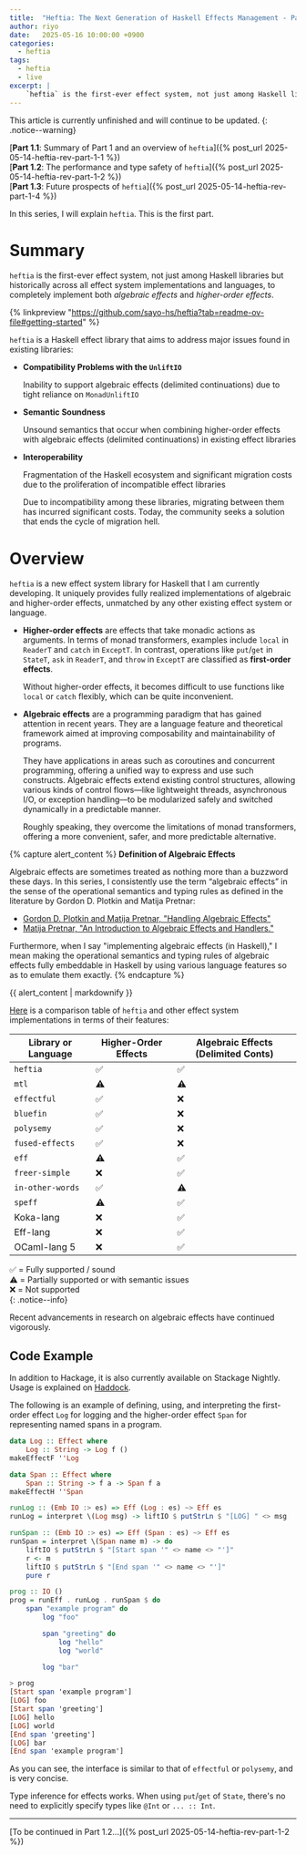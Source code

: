 ```yaml
---
title:  "Heftia: The Next Generation of Haskell Effects Management - Part 1.1"
author: riyo
date:   2025-05-16 10:00:00 +0900
categories:
  - heftia
tags:
  - heftia
  - live
excerpt: |
    `heftia` is the first-ever effect system, not just among Haskell libraries but historically across all effect system implementations and languages, to completely implement both *algebraic effects* and *higher-order effects*.
---
```


This article is currently unfinished and will continue to be updated.
{: .notice--warning}

[**Part 1.1**: Summary of Part 1 and an overview of `heftia`]({% post_url 2025-05-14-heftia-rev-part-1-1 %})<br>
[**Part 1.2**: The performance and type safety of `heftia`]({% post_url 2025-05-14-heftia-rev-part-1-2  %})<br>
[**Part 1.3**: Future prospects of `heftia`]({% post_url 2025-05-14-heftia-rev-part-1-4  %})

In this series, I will explain `heftia`. This is the first part.

# Summary

`heftia` is the first-ever effect system, not just among Haskell libraries but historically across all effect system implementations and languages, to completely implement both *algebraic effects* and *higher-order effects*.

{% linkpreview "https://github.com/sayo-hs/heftia?tab=readme-ov-file#getting-started" %}

`heftia` is a Haskell effect library that aims to address major issues found in existing libraries:

* **Compatibility Problems with the `UnliftIO`**

  Inability to support algebraic effects (delimited continuations) due to tight reliance on `MonadUnliftIO`

* **Semantic Soundness**

  Unsound semantics that occur when combining higher-order effects with algebraic effects (delimited continuations) in existing effect libraries

* **Interoperability**

  Fragmentation of the Haskell ecosystem and significant migration costs due to the proliferation of incompatible effect libraries

  Due to incompatibility among these libraries, migrating between them has incurred significant costs. Today, the community seeks a solution that ends the cycle of migration hell.

# Overview

`heftia` is a new effect system library for Haskell that I am currently developing.
It uniquely provides fully realized implementations of algebraic and higher-order effects, unmatched by any other existing effect system or language.

* **Higher-order effects** are effects that take monadic actions as arguments.
    In terms of monad transformers, examples include `local` in `ReaderT` and `catch` in `ExceptT`.
    In contrast, operations like `put`/`get` in `StateT`, `ask` in `ReaderT`, and `throw` in `ExceptT` are classified as **first-order effects**.

    Without higher-order effects, it becomes difficult to use functions like `local` or `catch` flexibly, which can be quite inconvenient.

* **Algebraic effects** are a programming paradigm that has gained attention in recent years.
    They are a language feature and theoretical framework aimed at improving composability and maintainability of programs.

    They have applications in areas such as coroutines and concurrent programming, offering a unified way to express and use such constructs.
    Algebraic effects extend existing control structures, allowing various kinds of control flows—like lightweight threads, asynchronous I/O, or exception handling—to be modularized safely and switched dynamically in a predictable manner.

    Roughly speaking, they overcome the limitations of monad transformers, offering a more convenient, safer, and more predictable alternative.

{% capture alert_content %}
**Definition of Algebraic Effects**

Algebraic effects are sometimes treated as nothing more than a buzzword these days.
In this series, I consistently use the term “algebraic effects” in the sense of the operational semantics and typing rules as defined in the literature by Gordon D. Plotkin and Matija Pretnar:

* [Gordon D. Plotkin and Matija Pretnar, "Handling Algebraic Effects"](https://www.researchgate.net/publication/259151378_Handling_Algebraic_Effects)
* [Matija Pretnar, "An Introduction to Algebraic Effects and Handlers."](https://www.sciencedirect.com/science/article/pii/S1571066115000705)

Furthermore, when I say "implementing algebraic effects (in Haskell)," I mean making the operational semantics and typing rules of algebraic effects fully embeddable in Haskell by using various language features so as to emulate them exactly.
{% endcapture %}

<div class="notice--info"> {{ alert_content | markdownify }} </div>

[Here](https://github.com/sayo-hs/heftia?tab=readme-ov-file#comparison) is a comparison table of `heftia` and other effect system implementations in terms of their features:


| Library or Language | Higher-Order Effects | Algebraic Effects (Delimited Conts) |
| ------------------- | -------------------- | ---------------------- |
| `heftia`            | ✅                   | ✅                     |
| `mtl`               | ⚠️                   | ⚠️                     |
| `effectful`         | ✅                   | ❌                     |
| `bluefin`           | ✅                   | ❌                     |
| `polysemy`          | ✅                   | ❌                     |
| `fused-effects`     | ✅                   | ❌                     |
| `eff`               | ⚠️                   |  ✅                    |
| `freer-simple`      | ❌                   | ✅                     |
| `in-other-words`    | ✅                   | ⚠️                     |
| `speff`             | ⚠️                   | ✅                     |
| Koka-lang           | ❌                   | ✅                     |
| Eff-lang            | ❌                   | ✅                     |
| OCaml-lang 5        | ❌                   | ✅                     |

✅ = Fully supported / sound<br>
⚠️ = Partially supported or with semantic issues<br>
❌ = Not supported<br>
{: .notice--info}

Recent advancements in research on algebraic effects have continued vigorously.

## Code Example

In addition to Hackage, it is also currently available on Stackage Nightly.
Usage is explained on [Haddock](https://hackage-content.haskell.org/package/heftia-0.7.0.0/docs/Control-Monad-Hefty.html).

The following is an example of defining, using, and interpreting the first-order effect `Log` for logging and the higher-order effect `Span` for representing named spans in a program.

```hs
data Log :: Effect where
    Log :: String -> Log f ()
makeEffectF ''Log

data Span :: Effect where
    Span :: String -> f a -> Span f a
makeEffectH ''Span

runLog :: (Emb IO :> es) => Eff (Log : es) ~> Eff es
runLog = interpret \(Log msg) -> liftIO $ putStrLn $ "[LOG] " <> msg

runSpan :: (Emb IO :> es) => Eff (Span : es) ~> Eff es
runSpan = interpret \(Span name m) -> do
    liftIO $ putStrLn $ "[Start span '" <> name <> "']"
    r <- m
    liftIO $ putStrLn $ "[End span '" <> name <> "']"
    pure r

prog :: IO ()
prog = runEff . runLog . runSpan $ do
    span "example program" do
        log "foo"

        span "greeting" do
            log "hello"
            log "world"

        log "bar"

> prog
[Start span 'example program']
[LOG] foo
[Start span 'greeting']
[LOG] hello
[LOG] world
[End span 'greeting']
[LOG] bar
[End span 'example program']
```

As you can see, the interface is similar to that of `effectful` or `polysemy`, and is very concise.

Type inference for effects works.
When using `put`/`get` of `State`, there's no need to explicitly specify types like `@Int` or `... :: Int`.

---

[To be continued in Part 1.2...]({% post_url 2025-05-14-heftia-rev-part-1-2 %})

[^10]: [Hefty Algebras: Modular Elaboration of Higher-Order Algebraic Effects. Casper Bach Poulsen & Cas van der Rest, POPL 2023.](https://dl.acm.org/doi/10.1145/3571255)<br>
    [A Framework for Higher-Order Effects & Handlers. Birthe van den Berg & Tom Schrijvers, Sci. Comput. Program. 2024.](https://doi.org/10.1016/j.scico.2024.103086)
